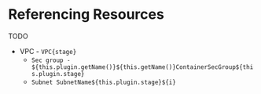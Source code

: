 # Referencing Resources

TODO



* VPC - `VPC{stage}`
  * `Sec group - ${this.plugin.getName()}${this.getName()}ContainerSecGroup${this.plugin.stage}`
  * `Subnet SubnetName${this.plugin.stage}${i}`





